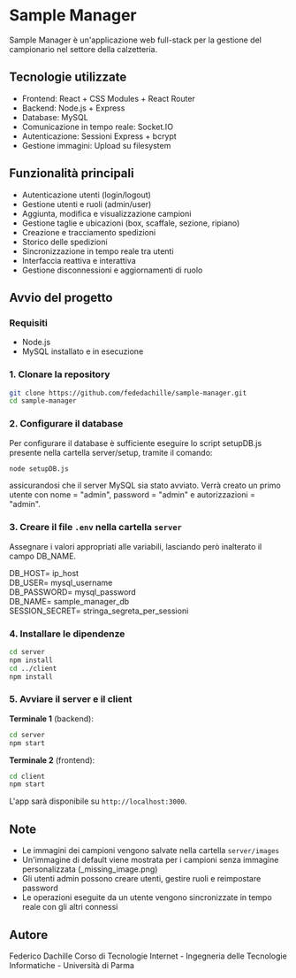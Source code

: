 # Sample Manager

Sample Manager è un'applicazione web full-stack per la gestione del campionario nel settore della calzetteria.

## Tecnologie utilizzate

* Frontend: React + CSS Modules + React Router
* Backend: Node.js + Express
* Database: MySQL
* Comunicazione in tempo reale: Socket.IO
* Autenticazione: Sessioni Express + bcrypt
* Gestione immagini: Upload su filesystem

## Funzionalità principali

* Autenticazione utenti (login/logout)
* Gestione utenti e ruoli (admin/user)
* Aggiunta, modifica e visualizzazione campioni
* Gestione taglie e ubicazioni (box, scaffale, sezione, ripiano)
* Creazione e tracciamento spedizioni
* Storico delle spedizioni
* Sincronizzazione in tempo reale tra utenti
* Interfaccia reattiva e interattiva
* Gestione disconnessioni e aggiornamenti di ruolo

## Avvio del progetto

### Requisiti

* Node.js
* MySQL installato e in esecuzione

### 1. Clonare la repository

```bash
git clone https://github.com/fededachille/sample-manager.git
cd sample-manager
```

### 2. Configurare il database

Per configurare il database è sufficiente eseguire lo script setupDB.js presente nella cartella server/setup, tramite il comando:
```bash
node setupDB.js
```
assicurandosi che il server MySQL sia stato avviato.
Verrà creato un primo utente con nome = "admin", password = "admin" e autorizzazioni = "admin".

### 3. Creare il file `.env` nella cartella `server`

Assegnare i valori appropriati alle variabili, lasciando però inalterato il campo DB_NAME.

DB_HOST= ip_host<br>
DB_USER= mysql_username<br>
DB_PASSWORD= mysql_password<br>
DB_NAME= sample_manager_db<br>
SESSION_SECRET= stringa_segreta_per_sessioni

### 4. Installare le dipendenze

```bash
cd server
npm install
cd ../client
npm install
```

### 5. Avviare il server e il client

**Terminale 1** (backend):

```bash
cd server
npm start
```

**Terminale 2** (frontend):

```bash
cd client
npm start
```

L'app sarà disponibile su `http://localhost:3000`.

## Note

* Le immagini dei campioni vengono salvate nella cartella `server/images`
* Un'immagine di default viene mostrata per i campioni senza immagine personalizzata (_missing_image.png)
* Gli utenti admin possono creare utenti, gestire ruoli e reimpostare password
* Le operazioni eseguite da un utente vengono sincronizzate in tempo reale con gli altri connessi

## Autore

Federico Dachille
Corso di Tecnologie Internet - Ingegneria delle Tecnologie Informatiche - Università di Parma